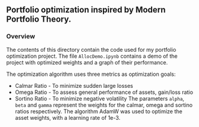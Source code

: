 ## Portfolio optimization inspired by Modern Portfolio Theory.
### Overview
The contents of this directory contain the code used for my portfolio optimization project.
The file `AllocDemo.ipynb` contains a demo of the project with optimized weights and a graph of their performance.

The optimization algorithm uses three metrics as optimization goals:
- Calmar Ratio - To minimize sudden large losses
- Omega Ratio - To assess general performance of assets, gain/loss ratio
- Sortino Ratio - To minimize negative volatility
The parameters `alpha`, `beta` and `gamma` represent the weights for the calmar, omega and sortino ratios respectively.
The algorithm AdamW was used to optimize the asset weights, with a learning rate of 1e-3.
